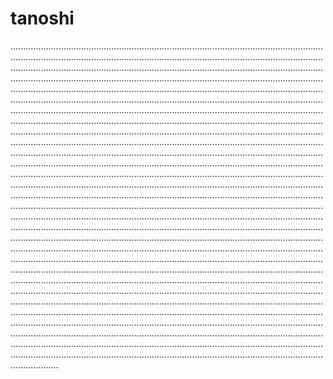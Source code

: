 # tanoshi
...........................................................................................................................................................................................................................................................................................................................................................................................................................................................................................................................................................................................................................................................................................................................................................................................................................................................................................................................................................................................................................................................................................................................................................................................................................................................................................................................................................................................................................................................................................................................................................................................................................................................................................................................................................................................................................................................................................................................................................................................................................................................................................................................................................................................................................................................................................................................................................................................................................................................................................................................................................................................................................................................................................................................................................................................................................................................................................................................................................................................................................................................................................................................................................................................................................................................................................................................................................................................................................................................................................................................................................................................................................................................................................................................................................................................................................................................................................